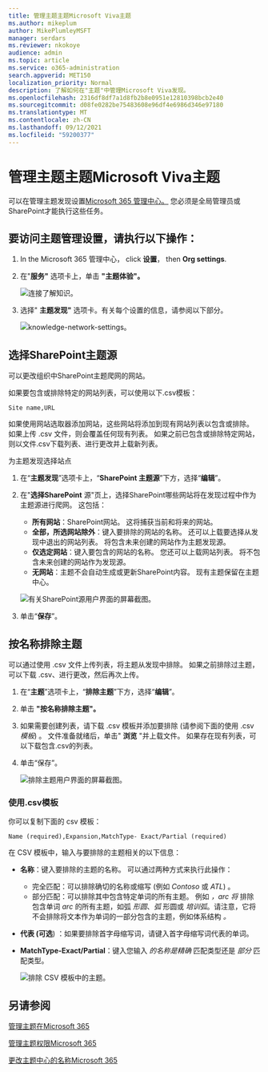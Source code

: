 ```yaml
---
title: 管理主题主题Microsoft Viva主题
ms.author: mikeplum
author: MikePlumleyMSFT
manager: serdars
ms.reviewer: nkokoye
audience: admin
ms.topic: article
ms.service: o365-administration
search.appverid: MET150
localization_priority: Normal
description: 了解如何在"主题"中管理Microsoft Viva发现。
ms.openlocfilehash: 2316df8df7a1d8fb2b8e0951e12810398bcb2e40
ms.sourcegitcommit: d08fe0282be75483608e96df4e6986d346e97180
ms.translationtype: MT
ms.contentlocale: zh-CN
ms.lasthandoff: 09/12/2021
ms.locfileid: "59200377"
---
```

# <a name="manage-topic-discovery-in-microsoft-viva-topics"></a>管理主题主题Microsoft Viva主题

可以在管理主题发现设置[Microsoft 365 管理中心。](https://admin.microsoft.com) 您必须是全局管理员或SharePoint才能执行这些任务。

## <a name="to-access-topics-management-settings"></a>要访问主题管理设置，请执行以下操作：

1. In the Microsoft 365 管理中心， click **设置**， then **Org settings**.
2. 在"**服务"** 选项卡上，单击 **"主题体验"。**

    ![连接了解知识。](../media/admin-org-knowledge-options-completed.png) 

3. 选择" **主题发现"** 选项卡。有关每个设置的信息，请参阅以下部分。

    ![knowledge-network-settings。](../media/knowledge-network-settings-topic-discovery.png) 

## <a name="select-sharepoint-topic-sources"></a>选择SharePoint主题源

可以更改组织中SharePoint主题爬网的网站。

如果要包含或排除特定的网站列表，可以使用以下.csv模板：

``` csv
Site name,URL
```

如果使用网站选取器添加网站，这些网站将添加到现有网站列表以包含或排除。 如果上传 .csv 文件，则会覆盖任何现有列表。 如果之前已包含或排除特定网站，则以文件.csv下载列表、进行更改并上载新列表。

为主题发现选择站点

1. 在“**主题发现**”选项卡上，“**SharePoint 主题源**”下方，选择“**编辑**”。
2. 在"**选择SharePoint** 源"页上，选择SharePoint哪些网站将在发现过程中作为主题源进行爬网。 这包括：
    - **所有网站**：SharePoint网站。 这将捕获当前和将来的网站。
    - **全部，所选网站除外**：键入要排除的网站的名称。  还可以上载要选择从发现中退出的网站列表。 将包含未来创建的网站作为主题发现源。 
    - **仅选定网站**：键入要包含的网站的名称。 您还可以上载网站列表。 将不包含未来创建的网站作为发现源。
    - **无网站**：主题不会自动生成或更新SharePoint内容。 现有主题保留在主题中心。

    ![有关SharePoint源用户界面的屏幕截图。](../media/k-manage-select-topic-source.png)
   
3. 单击“**保存**”。

## <a name="exclude-topics-by-name"></a>按名称排除主题

可以通过使用 .csv 文件上传列表，将主题从发现中排除。 如果之前排除过主题，可以下载 .csv、进行更改，然后再次上传。

1. 在“**主题**”选项卡上，“**排除主题**”下方，选择“**编辑**”。
2. 单击 **"按名称排除主题"。**
3. 如果需要创建列表，请下载 .csv 模板并添加要排除 (请参阅下面的使用 .csv *模板*) 。 文件准备就绪后，单击" **浏览** "并上载文件。 如果存在现有列表，可以下载包含.csv的列表。
4. 单击“保存”。

    ![排除主题用户界面的屏幕截图。](../media/km-manage-exclude-topics.png)

### <a name="working-with-the-csv-template"></a>使用.csv模板

你可以复制下面的 csv 模板：

``` csv
Name (required),Expansion,MatchType- Exact/Partial (required)
```

在 CSV 模板中，输入与要排除的主题相关的以下信息：

- **名称**：键入要排除的主题的名称。 可以通过两种方式来执行此操作：
    - 完全匹配：可以排除确切的名称或缩写 (例如 *Contoso* 或 *ATL*) 。
    - 部分匹配：可以排除其中包含特定单词的所有主题。  例如 *，arc 将* 排除包含单词 *arc* 的所有主题，如弧 *形圆*、*弧* 形圆或 *培训弧*。请注意，它将不会排除将文本作为单词的一部分包含的主题，例如体系结构 *。*
- **代表 (可选**) ：如果要排除首字母缩写词，请键入首字母缩写词代表的单词。
- **MatchType-Exact/Partial**：键入您输入 *的名称是精确* 匹配类型还是 *部分* 匹配类型。

    ![排除 CSV 模板中的主题。](../media/exclude-topics-csv.png) 

## <a name="see-also"></a>另请参阅

[管理主题在Microsoft 365](topic-experiences-knowledge-rules.md)

[管理主题权限Microsoft 365](topic-experiences-user-permissions.md)

[更改主题中心的名称Microsoft 365](topic-experiences-administration.md)
